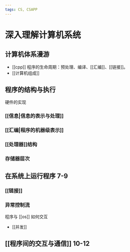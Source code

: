 ```yaml
---
tags: CS, CSAPP
---
```

# 深入理解计算机系统

## 计算机体系漫游

- [[cpp]] 程序的生命周期：预处理、编译、[[汇编]]、[[链接]]。
- [[计算机组成]]

## 程序的结构与执行

硬件的实现

### [[信息|信息的表示与处理]]

### [[汇编|程序的机器级表示]]

### [[处理器]]结构

### 存储器层次

## 在系统上运行程序 7-9

### [[链接]]

### 异常控制流

程序与 [[os]] 如何交互

- [[并发]]

## [[程序间的交互与通信]] 10-12
